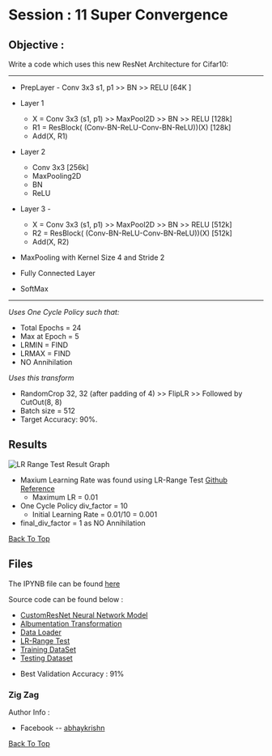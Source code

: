 # Session : 11                  Super Convergence

## Objective :

Write a code which uses this new ResNet Architecture for Cifar10:

---
- PrepLayer - Conv 3x3 s1, p1 >> BN >> RELU [64K ]

- Layer 1 
   * X = Conv 3x3 (s1, p1) >> MaxPool2D >> BN >> RELU [128k]
   * R1 = ResBlock( (Conv-BN-ReLU-Conv-BN-ReLU))(X) [128k] 
   * Add(X, R1)

- Layer 2 
   * Conv 3x3 [256k]
   * MaxPooling2D
   * BN
   * ReLU

- Layer 3 -
    * X = Conv 3x3 (s1, p1) >> MaxPool2D >> BN >> RELU [512k]
    * R2 = ResBlock( (Conv-BN-ReLU-Conv-BN-ReLU))(X) [512k]
    * Add(X, R2)

- MaxPooling with Kernel Size 4 and Stride 2
- Fully Connected Layer 
- SoftMax

---

*Uses One Cycle Policy such that:*
- Total Epochs = 24
- Max at Epoch = 5
- LRMIN = FIND
- LRMAX = FIND
- NO Annihilation
 
 *Uses this transform*
 - RandomCrop 32, 32 (after padding of 4) >> FlipLR >> Followed by CutOut(8, 8)
 - Batch size = 512
 - Target Accuracy: 90%.


## Results 
![LR Range Test Result Graph](https://github.com/jagatabhay/TSAI/blob/master/S11/LR-Range%20Test%20Result%20Graph.PNG)

- Maxium Learning Rate was found using LR-Range Test [Github Reference](https://github.com/davidtvs/pytorch-lr-finder/blob/master/torch_lr_finder/lr_finder.py)
  * Maximum LR = 0.01
- One Cycle Policy div_factor = 10
  * Initial Learning Rate = 0.01/10 = 0.001
- final_div_factor = 1 as NO Annihilation
 
 [Back To Top](#Super-Convergence)
 
 ## Files
 The IPYNB file can be found [here](https://github.com/jagatabhay/TSAI/blob/master/S11/S11_Assignment.ipynb)
 
 Source code can be found below :
  * [CustomResNet Neural Network Model](https://github.com/jagatabhay/TSAI/blob/master/S11/CustomResNet.py)
  * [Albumentation Transformation](https://github.com/jagatabhay/TSAI/blob/master/S11/albumentationstransform.py)
  * [Data Loader](https://github.com/jagatabhay/TSAI/blob/master/S11/dataloader.py)
  * [LR-Range Test](https://github.com/jagatabhay/TSAI/blob/master/S11/LRScheduler.py)
  * [Training DataSet](https://github.com/jagatabhay/TSAI/blob/master/S11/LRScheduler.py)
  * [Testing Dataset](https://github.com/jagatabhay/TSAI/blob/master/S11/traindataset.py)
  
 - Best Validation Accuracy : 91%  
 

### Zig Zag 
Author Info :
- Facebook -- [abhaykrishn](https://www.facebook.com/abhaykrishn)

[Back To Top](#Super-Convergence)

